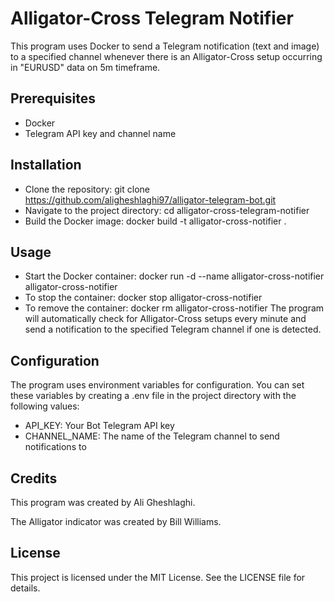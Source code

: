 # Alligator-Cross Telegram Notifier
This program uses Docker to send a Telegram notification (text and image) to a specified channel whenever there is an Alligator-Cross setup occurring in "EURUSD" data on 5m timeframe.

## Prerequisites
* Docker
* Telegram API key and channel name
## Installation
* Clone the repository: git clone https://github.com/aligheshlaghi97/alligator-telegram-bot.git
* Navigate to the project directory: cd alligator-cross-telegram-notifier
* Build the Docker image: docker build -t alligator-cross-notifier .
## Usage
* Start the Docker container: docker run -d --name alligator-cross-notifier alligator-cross-notifier
* To stop the container: docker stop alligator-cross-notifier
* To remove the container: docker rm alligator-cross-notifier
The program will automatically check for Alligator-Cross setups every minute and send a notification to the specified Telegram channel if one is detected.

## Configuration
The program uses environment variables for configuration. You can set these variables by creating a .env file in the project directory with the following values:

* API_KEY: Your Bot Telegram API key
* CHANNEL_NAME: The name of the Telegram channel to send notifications to
## Credits
This program was created by Ali Gheshlaghi.

The Alligator indicator was created by Bill Williams.

## License
This project is licensed under the MIT License. See the LICENSE file for details.



